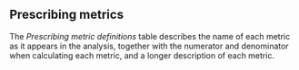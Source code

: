 ## Prescribing metrics

The _Prescribing metric definitions_ table describes the name of each metric as it appears in the analysis, together with the numerator and denominator when calculating each metric, and a longer description of each metric.

